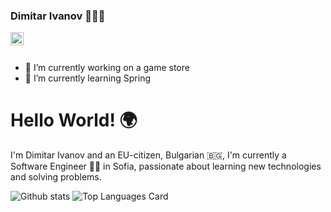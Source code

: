 ### Dimitar Ivanov 👨🏻‍🎓 
<a href="https://www.facebook.com/profile.php?id=100025437246884">
  <img align="left" alt="Dimitar Ivanov | Facebook" width="21px" src="https://pngimg.com/uploads/facebook_logos/facebook_logos_PNG19754.png"/>
</a>

<br />
<br />

- 🔭 I’m currently working on a game store 
- 🌱 I’m currently learning Spring

<h1>Hello World! 🌍</h1>
<p>
  I'm Dimitar Ivanov and an EU-citizen, Bulgarian 🇧🇬, I'm currently a Software Engineer 🐱‍💻 in Sofia, passionate about learning new technologies and solving problems.
</p> 

![Github stats](https://github-readme-stats.vercel.app/api?username=dimitar-ivanov-ivanov&theme=highcontrast&show_icons=true&count_private=true)
![Top Languages Card](https://github-readme-stats.vercel.app/api/top-langs/?username=dimitar-ivanov-ivanov&layout=compact)

<!--
**dimitar-ivanov-ivanov/dimitar-ivanov-ivanov** is a ✨ _special_ ✨ repository because its `README.md` (this file) appears on your GitHub profile.

Here are some ideas to get you started:

- 🔭 I’m currently working on ...
- 🌱 I’m currently learning ...
- 👯 I’m looking to collaborate on ...
- 🤔 I’m looking for help with ...
- 💬 Ask me about ...
- 📫 How to reach me: ...
- 😄 Pronouns: ...
- ⚡ Fun fact: ...
-->

